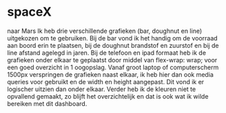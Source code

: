 # spaceX
naar Mars
Ik heb drie verschillende grafieken (bar, doughnut en line) uitgekozen om te gebruiken. Bij de bar vond ik het handig om de voorraad aan boord erin te plaatsen, bij de doughnut brandstof en zuurstof en bij de line afstand agelegd in jaren. Bij de telefoon en ipad formaat heb ik de grafieken onder elkaar te geplaatst door middel van flex-wrap: wrap; voor een goed overzicht in 1 oogopslag. Vanaf groot laptop of computerscherm 1500px verspringen de grafieken naast elkaar, ik heb hier dan ook media queries voor gebruikt en de width en height aangepast. Dit vond ik er logischer uitzien dan onder elkaar. Verder heb ik de kleuren niet te opvallend gemaakt, zo blijft het overzichtelijk en dat is ook wat ik wilde bereiken met dit dashboard. 
